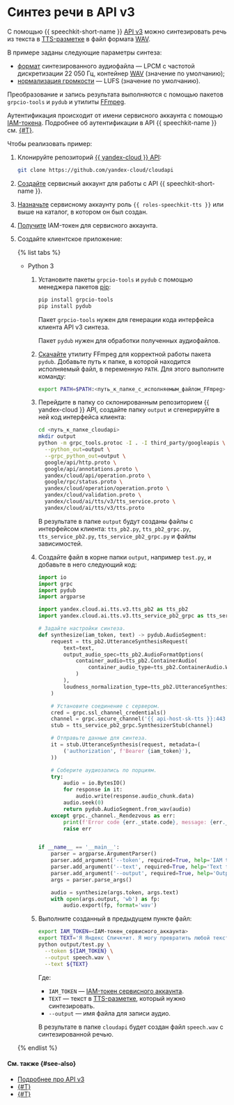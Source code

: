 # Синтез речи в API v3

С помощью {{ speechkit-short-name }} [API v3](../../tts-v3/api-ref/grpc/) можно синтезировать речь из текста в [TTS-разметке](../markup/tts-markup.md) в файл формата [WAV](https://ru.wikipedia.org/wiki/WAV).

В примере заданы следующие параметры синтеза:

* [формат](../../formats.md) синтезированного аудиофайла — LPCM с частотой дискретизации 22 050 Гц, контейнер [WAV](https://ru.wikipedia.org/wiki/WAV) (значение по умолчанию);
* [нормализация громкости](../index.md#volume) — LUFS (значение по умолчанию).

Преобразование и запись результата выполняются с помощью пакетов `grpcio-tools` и `pydub` и утилиты [FFmpeg](https://ffmpeg.org/).

Аутентификация происходит от имени сервисного аккаунта с помощью [IAM-токена](../../../iam/concepts/authorization/iam-token.md). Подробнее об аутентификации в API {{ speechkit-name }} см. [{#T}](../../concepts/auth.md).

Чтобы реализовать пример:

1. Клонируйте репозиторий [{{ yandex-cloud }} API](https://github.com/yandex-cloud/cloudapi):

    ```bash
    git clone https://github.com/yandex-cloud/cloudapi
    ```

1. [Создайте](../../../iam/operations/sa/create.md) сервисный аккаунт для работы с API {{ speechkit-short-name }}.
1. [Назначьте](../../../iam/operations/sa/assign-role-for-sa.md) сервисному аккаунту роль `{{ roles-speechkit-tts }}` или выше на каталог, в котором он был создан.
1. [Получите](../../../iam/operations/iam-token/create-for-sa.md) IAM-токен для сервисного аккаунта.
1. Создайте клиентское приложение:

    {% list tabs %}

    - Python 3

      1. Установите пакеты `grpcio-tools` и `pydub` с помощью менеджера пакетов [pip](https://pip.pypa.io/en/stable/):

          ```bash
          pip install grpcio-tools
          pip install pydub
          ```

          Пакет `grpcio-tools` нужен для генерации кода интерфейса клиента API v3 синтеза.

          Пакет `pydub` нужен для обработки полученных аудиофайлов.

      1. [Скачайте](https://www.ffmpeg.org/download.html) утилиту FFmpeg для корректной работы пакета `pydub`. Добавьте путь к папке, в которой находится исполняемый файл, в переменную `PATH`. Для этого выполните команду:

          ```bash
          export PATH=$PATH:<путь_к_папке_с_исполняемым_файлом_FFmpeg>
          ```

      1. Перейдите в папку со склонированным репозиторием {{ yandex-cloud }} API, создайте папку `output` и сгенерируйте в ней код интерфейса клиента:

          ```bash
          cd <путь_к_папке_cloudapi>
          mkdir output
          python -m grpc_tools.protoc -I . -I third_party/googleapis \
            --python_out=output \
            --grpc_python_out=output \
            google/api/http.proto \
            google/api/annotations.proto \
            yandex/cloud/api/operation.proto \
            google/rpc/status.proto \
            yandex/cloud/operation/operation.proto \
            yandex/cloud/validation.proto \
            yandex/cloud/ai/tts/v3/tts_service.proto \
            yandex/cloud/ai/tts/v3/tts.proto
          ```

          В результате в папке `output` будут созданы файлы с интерфейсом клиента: `tts_pb2.py`, `tts_pb2_grpc.py`, `tts_service_pb2.py`, `tts_service_pb2_grpc.py` и файлы зависимостей.

      1. Создайте файл в корне папки `output`, например `test.py`, и добавьте в него следующий код:

          ```python
          import io
          import grpc
          import pydub
          import argparse

          import yandex.cloud.ai.tts.v3.tts_pb2 as tts_pb2
          import yandex.cloud.ai.tts.v3.tts_service_pb2_grpc as tts_service_pb2_grpc

          # Задайте настройки синтеза.
          def synthesize(iam_token, text) -> pydub.AudioSegment:
              request = tts_pb2.UtteranceSynthesisRequest(
                  text=text,
                  output_audio_spec=tts_pb2.AudioFormatOptions(
                      container_audio=tts_pb2.ContainerAudio(
                          container_audio_type=tts_pb2.ContainerAudio.WAV
                      )
                  ),
                  loudness_normalization_type=tts_pb2.UtteranceSynthesisRequest.LUFS
              )

              # Установите соединение с сервером.
              cred = grpc.ssl_channel_credentials()
              channel = grpc.secure_channel('{{ api-host-sk-tts }}:443', cred)
              stub = tts_service_pb2_grpc.SynthesizerStub(channel)

              # Отправьте данные для синтеза.
              it = stub.UtteranceSynthesis(request, metadata=(
                  ('authorization', f'Bearer {iam_token}'),
              ))

              # Соберите аудиозапись по порциям.
              try:
                  audio = io.BytesIO()
                  for response in it:
                      audio.write(response.audio_chunk.data)
                  audio.seek(0)
                  return pydub.AudioSegment.from_wav(audio)
              except grpc._channel._Rendezvous as err:
                  print(f'Error code {err._state.code}, message: {err._state.details}')
                  raise err


          if __name__ == '__main__':
              parser = argparse.ArgumentParser()
              parser.add_argument('--token', required=True, help='IAM token')
              parser.add_argument('--text', required=True, help='Text for synthesis')
              parser.add_argument('--output', required=True, help='Output file')
              args = parser.parse_args()

              audio = synthesize(args.token, args.text)
              with open(args.output, 'wb') as fp:
                  audio.export(fp, format='wav')
          ```

      1. Выполните созданный в предыдущем пункте файл:

          ```bash
          export IAM_TOKEN=<IAM-токен_сервисного_аккаунта>
          export TEXT='Я Яндекс Спичк+ит. Я могу превратить любой текст в речь. Теперь и в+ы — можете!'
          python output/test.py \
            --token ${IAM_TOKEN} \
            --output speech.wav \
            --text ${TEXT}
          ```

          Где:

          * `IAM_TOKEN` — [IAM-токен сервисного аккаунта](../../../iam/concepts/authorization/iam-token.md).
          * `TEXT` — текст в [TTS-разметке](../markup/tts-markup.md), который нужно синтезировать.
          * `--output` — имя файла для записи аудио.

          В результате в папке `cloudapi` будет создан файл `speech.wav` с синтезированной речью.

    {% endlist %}

#### См. также {#see-also}

* [Подробнее про API v3](../../tts-v3/api-ref/grpc/)
* [{#T}](../../concepts/auth.md)
* [{#T}](../../sdk/python/synthesis.md)
